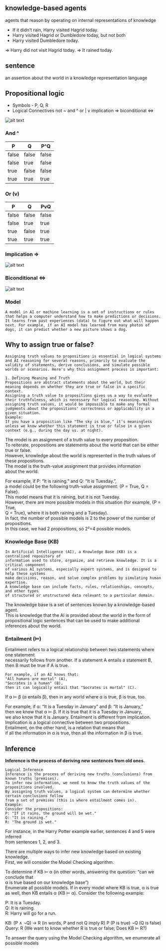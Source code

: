 ## knowledge-based agents
agents that reason by operating on internal representations of knowledge

* If it didn't rain, Harry visited Hagrid today.
* Harry visited Hagrid or Dumbledore today, but not both
* Harry visited Dumbledore today.

=> Harry did not visit Hagrid today.
=> It rained today.

## sentence
an assertion about the world in a knowledge representation language

## Propositional logic

* Symbols - P, Q, R
* Logical Connectives
not ~
and ^
or | v
implication =>
biconditional <=>

![alt text](image-25.png)

### And ^

|P|Q|P^Q|
|-|-|-|
|false|false|false|
|false | true | false|
| true | false | false|
|true | true | true|

### Or (v)

|P|Q| PvQ|
|-|-|-|
|false|false|false|
|false|true|true|
|true|false|true|
|true|true|true|

### Implication =>

![alt text](image-26.png)

### Biconditional <=>
![alt text](image-28.png)


### Model

```
A model in AI or machine learning is a set of instructions or rules that helps a computer understand how to make predictions or decisions. It learns from past experiences (data) to figure out what will happen next. For example, if an AI model has learned from many photos of dogs, it can predict whether a new picture shows a dog.
```

## Why to assign true or false?
```
Assigning truth values to propositions is essential in logical systems and AI reasoning for several reasons, primarily to evaluate the validity of statements, derive conclusions, and simulate possible worlds or scenarios. Here's why this assignment process is important:

1. Defining Meaning and Truth
Propositions are abstract statements about the world, but their meaning depends on whether they are true or false in a specific context.
Assigning a truth value to propositions gives us a way to evaluate their truthfulness, which is necessary for logical reasoning. Without assigning truth values, it would be impossible to make any formal judgments about the propositions' correctness or applicability in a given situation.
Example:
If you have a proposition like "The sky is blue," it’s meaningless unless we know whether this statement is true or false in a given context (e.g., during the day vs. at night).
```


The model is an assignment of a truth value to every proposition.   
To reiterate, propositions are statements about the world that can be either true or false.  
However, knowledge about the world is represented in the truth values of these   propositions.   
The model is the truth-value assignment that provides information   
about the world.

For example, if P: “It is raining.” and Q: “It is Tuesday.”,   
a model could be the following truth-value assignment: {P = True, Q = False}.   
This model means that it is raining, but it is not Tuesday.   
However, there are more possible models in this situation (for example, {P = True,   
Q = True}, where it is both raining and a Tuesday).   
In fact, the number of possible models is 2 to the power of the number of propositions.   
In this case, we had 2 propositions, so 2²=4 possible models.

### Knowledge Base (KB)
```
In Artificial Intelligence (AI), a Knowledge Base (KB) is a centralized repository of 
information used to store, organize, and retrieve knowledge. It is a critical component 
of various AI systems, especially expert systems, and is designed to help these systems 
make decisions, reason, and solve complex problems by simulating human expertise. 
A knowledge base can include facts, rules, relationships, concepts, and other types 
of structured or unstructured data relevant to a particular domain.
```

The knowledge base is a set of sentences known by a knowledge-based agent.   
This is knowledge that the AI is provided about the world in the form of   
propositional logic sentences that can be used to make additional   
inferences about the world.

### Entailment (⊨)
Entailment refers to a logical relationship between two statements where one statement   
necessarily follows from another. If a statement A entails a statement B, then B must be true if A is true.



```
For example, if an AI knows that:
"All humans are mortal" (A),
"Socrates is a human" (B),
then it can logically entail that "Socrates is mortal" (C).
```

If α ⊨ β (α entails β), then in any world where α is true, β is true, too.

For example, if α: “It is a Tuesday in January” and β: “It is January,”   
then we know that α ⊨ β. If it is true that it is a Tuesday in January,   
we also know that it is January. Entailment is different from implication.   
Implication is a logical connective between two propositions.   
Entailment, on the other hand, is a relation that means that   
if all the information in α is true, then all the information in β is true.

## Inference
**Inference is the process of deriving new sentences from old ones.**

```
Logical Inference
Inference is the process of deriving new truths (conclusions) from known truths (premises). 
To infer new information, we need to know the truth values of the propositions involved.
By assigning truth values, a logical system can determine whether certain conclusions follow 
from a set of premises (this is where entailment comes in).
Example:
Consider the propositions:
P: "If it rains, the ground will be wet."
Q: "It is raining."
R: "The ground is wet."
```

For instance, in the Harry Potter example earlier, sentences 4 and 5 were inferred   
from sentences 1, 2, and 3.

There are multiple ways to infer new knowledge based on existing knowledge.   
First, we will consider the Model Checking algorithm.

To determine if KB ⊨ α (in other words, answering the question: “can we conclude that   
α is true based on our knowledge base”)  
Enumerate all possible models.
If in every model where KB is true, α is true as well, then KB entails α (KB ⊨ α).
Consider the following example:

P: It is a Tuesday.   
Q: It is raining.   
R: Harry will go for a run. 

KB: (P ∧ ¬Q) → R (in words, P and not Q imply R) P (P is true) ¬Q (Q is false) Query: R (We want to know whether R is true or false; Does KB ⊨ R?)

To answer the query using the Model Checking algorithm, we enumerate all possible models







